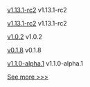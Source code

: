 
[v1.13.1-rc2](https://github.com/hyperledger/indy-node/releases/tag/v1.13.1-rc2) v1.13.1-rc2

[v1.13.1-rc2](https://github.com/hyperledger/indy-plenum/releases/tag/v1.13.1-rc2) v1.13.1-rc2

[v1.0.2](https://github.com/hyperledger/indy-shared-gha/releases/tag/v1.0.2) v1.0.2

[v0.1.8](https://github.com/hyperledger/firefly-common/releases/tag/v0.1.8) v0.1.8

[v1.1.0-alpha.1](https://github.com/hyperledger/firefly/releases/tag/v1.1.0-alpha.1) v1.1.0-alpha.1


[See more >>>](https://start-here.hyperledger.org/releases)
